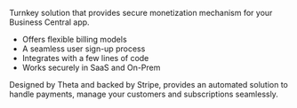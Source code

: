 <!---Brief description of the app for users. ⚠️Keep it short (70 words and 8 lines with this comment) --->
Turnkey solution that provides secure monetization mechanism for your Business Central app.
- Offers flexible billing models
- A seamless user sign-up process
- Integrates with a few lines of code
- Works securely in SaaS and On-Prem

Designed by Theta and backed by Stripe, provides an automated solution to handle payments, manage your customers and subscriptions seamlessly.
